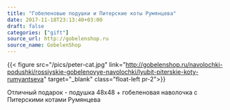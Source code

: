 ```yaml
---
title: "Гобеленовые подушки и Питерские коты Румянцева"
date: 2017-11-18T23:13:40+03:00
draft: false
categories: ["gift"]
source_url: http://gobelenshop.ru
source_name: GobelenShop
---
```


{{< figure src="/pics/peter-cat.jpg" link="http://gobelenshop.ru/navolochki-podushki/rossiyskie-gobelenovye-navolochki/lyubit-piterskie-koty-rumyantseva" target="_blank" class="float-left pr-2">}}

Отличный подарок - подушка 48x48 + гобеленовая наволочка с Питерскими котами Румянцева

<!--more-->
